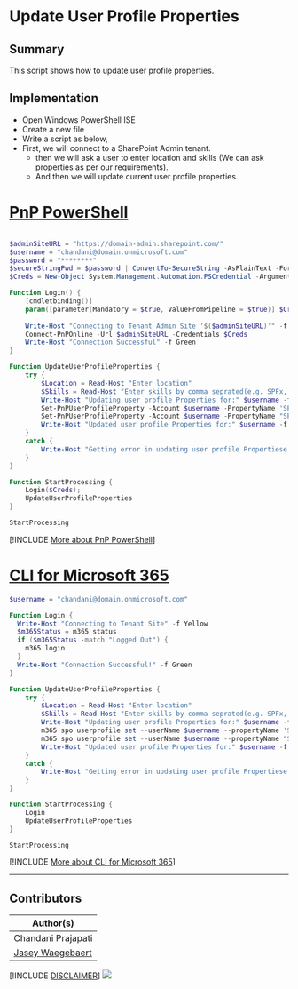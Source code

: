 

# Update User Profile Properties

## Summary

This script shows how to update user profile properties.

## Implementation

- Open Windows PowerShell ISE
- Create a new file
- Write a script as below,
- First, we will connect to a SharePoint Admin tenant.
	- then we will ask a user to enter location and skills (We can ask properties as per our requirements).
    - And then we will update current user profile properties.
 
# [PnP PowerShell](#tab/pnpps)
```powershell

$adminSiteURL = "https://domain-admin.sharepoint.com/"
$username = "chandani@domain.onmicrosoft.com"
$password = "********"
$secureStringPwd = $password | ConvertTo-SecureString -AsPlainText -Force 
$Creds = New-Object System.Management.Automation.PSCredential -ArgumentList $username, $secureStringPwd

Function Login() {
    [cmdletbinding()]
    param([parameter(Mandatory = $true, ValueFromPipeline = $true)] $Creds)
     
    Write-Host "Connecting to Tenant Admin Site '$($adminSiteURL)'" -f Yellow   
    Connect-PnPOnline -Url $adminSiteURL -Credentials $Creds
    Write-Host "Connection Successful" -f Green 
}

Function UpdateUserProfileProperties {
    try {
        $Location = Read-Host "Enter location" 
        $Skills = Read-Host "Enter skills by comma seprated(e.g. SPFx, PS)"          
        Write-Host "Updating user profile Properties for:" $username -f Yellow        
        Set-PnPUserProfileProperty -Account $username -PropertyName 'SPS-Location' -Value $Location 
        Set-PnPUserProfileProperty -Account $username -PropertyName "SPS-Skills" -Value $Skills       
        Write-Host "Updated user profile Properties for:" $username -f Green 
    }
    catch {
        Write-Host "Getting error in updating user profile Propertiese:" $_.Exception.Message -ForegroundColor Red                 
    }  
}

Function StartProcessing {
    Login($Creds);
    UpdateUserProfileProperties
}

StartProcessing

```
[!INCLUDE [More about PnP PowerShell](../../docfx/includes/MORE-PNPPS.md)]

# [CLI for Microsoft 365](#tab/cli-m365-ps)
```powershell
$username = "chandani@domain.onmicrosoft.com"

Function Login {
  Write-Host "Connecting to Tenant Site" -f Yellow   
  $m365Status = m365 status
  if ($m365Status -match "Logged Out") {
    m365 login
  }
  Write-Host "Connection Successful!" -f Green 
}

Function UpdateUserProfileProperties {
    try {
        $Location = Read-Host "Enter location" 
        $Skills = Read-Host "Enter skills by comma seprated(e.g. SPFx, PS)"          
        Write-Host "Updating user profile Properties for:" $username -f Yellow        
        m365 spo userprofile set --userName $username --propertyName 'SPS-Location' --propertyValue $Location 
        m365 spo userprofile set --userName $username --propertyName "SPS-Skills" --propertyValue $Skills       
        Write-Host "Updated user profile Properties for:" $username -f Green 
    }
    catch {
        Write-Host "Getting error in updating user profile Propertiese:" $_.Exception.Message -ForegroundColor Red                 
    }  
}

Function StartProcessing {
    Login
    UpdateUserProfileProperties
}

StartProcessing
```
[!INCLUDE [More about CLI for Microsoft 365](../../docfx/includes/MORE-CLIM365.md)]
***

## Contributors

| Author(s) |
|-----------|
| Chandani Prajapati |
| [Jasey Waegebaert](https://github.com/Jwaegebaert) |

[!INCLUDE [DISCLAIMER](../../docfx/includes/DISCLAIMER.md)]
<img src="https://m365-visitor-stats.azurewebsites.net/script-samples/scripts/spo-update-user-profile-properties" aria-hidden="true" />
